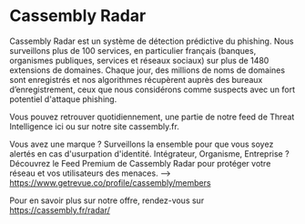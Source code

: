 # Cassembly Radar

Cassembly Radar est un système de détection prédictive du phishing. Nous surveillons plus de 100 services, en particulier français (banques, organismes publiques, services et réseaux sociaux) sur plus de 1480 extensions de domaines.
Chaque jour, des millions de noms de domaines sont enregistrés et nos algorithmes récupèrent auprès des bureaux d’enregistrement, ceux que nous considérons comme suspects avec un fort potentiel d'attaque phishing.

Vous pouvez retrouver quotidiennement, une partie de notre feed de Threat Intelligence ici ou sur notre site cassembly.fr. 

Vous avez une marque ? Surveillons la ensemble pour que vous soyez alertés en cas d'usurpation d'identité.
Intégrateur, Organisme, Entreprise ? Découvrez le Feed Premium de Cassembly Radar pour protéger votre réseau et vos utilisateurs des menaces. --> https://www.getrevue.co/profile/cassembly/members

Pour en savoir plus sur notre offre, rendez-vous sur https://cassembly.fr/radar/
